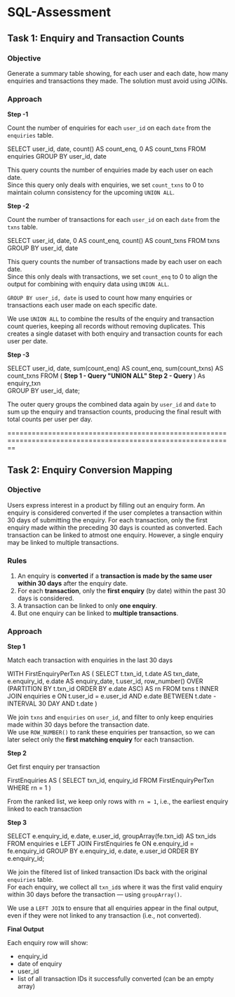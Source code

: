 # SQL-Assessment

## Task 1: Enquiry and Transaction Counts

### Objective

Generate a summary table showing, for each user and each date, how many enquiries and transactions they made. The solution must avoid using JOINs.

### Approach

**Step -1** 

Count the number of enquiries for each `user_id` on each `date` from the `enquiries` table.

SELECT
        user_id,
        date,
        count() AS count_enq,
        0 AS count_txns
FROM enquiries
GROUP BY user_id, date

This query counts the number of enquiries made by each user on each date.  
Since this query only deals with enquiries, we set `count_txns` to 0 to maintain column consistency for the upcoming `UNION ALL`.

**Step -2**  

Count the number of transactions for each `user_id` on each `date` from the `txns` table.

SELECT
        user_id,
        date,
        0 AS count_enq,
        count() AS count_txns
FROM txns
GROUP BY user_id, date

This query counts the number of transactions made by each user on each date.  
Since this only deals with transactions, we set `count_enq` to 0 to align the output for combining with enquiry data using `UNION ALL`.

`GROUP BY user_id, date` is used to count how many enquiries or transactions each user made on each specific date.

We use `UNION ALL` to combine the results of the enquiry and transaction count queries, keeping all records without removing duplicates.
This creates a single dataset with both enquiry and transaction counts for each user per date.

**Step -3** 

SELECT
    user_id,
    date,
    sum(count_enq) AS count_enq,
    sum(count_txns) AS count_txns
FROM (
         **Step 1 - Query
         "UNION ALL"
         Step 2 - Query**
    ) As enquiry_txn  
GROUP BY user_id, date;

The outer query groups the combined data again by `user_id` and `date` to sum up the enquiry and transaction counts, producing the final result with total counts per user per day.

==============================================================================================================


## Task 2: Enquiry Conversion Mapping

### Objective

Users express interest in a product by filling out an enquiry form.
An enquiry is considered converted if the user completes a transaction within 30 days of submitting the enquiry.
For each transaction, only the first enquiry made within the preceding 30 days is counted as converted.
Each transaction can be linked to atmost one enquiry.
However, a single enquiry may be linked to multiple transactions.

### Rules

1. An enquiry is **converted** if a **transaction is made by the same user within 30 days** after the enquiry date.
2. For each **transaction**, only the **first enquiry** (by date) within the past 30 days is considered.
3. A transaction can be linked to only **one enquiry**.
4. But one enquiry can be linked to **multiple transactions**.

### Approach

**Step 1**

Match each transaction with enquiries in the last 30 days

WITH FirstEnquiryPerTxn AS (
    SELECT
        t.txn_id,
        t.date AS txn_date,
        e.enquiry_id,
        e.date AS enquiry_date,
        t.user_id,
        row_number() OVER (PARTITION BY t.txn_id ORDER BY e.date ASC) AS rn
    FROM txns t
    INNER JOIN enquiries e
        ON t.user_id = e.user_id
        AND e.date BETWEEN t.date - INTERVAL 30 DAY AND t.date
)

We join `txns` and `enquiries` on `user_id`, and filter to only keep enquiries made within 30 days before the transaction date.  
We use `ROW_NUMBER()` to rank these enquiries per transaction, so we can later select only the **first matching enquiry** for each transaction.

**Step 2**  

Get first enquiry per transaction

FirstEnquiries AS (
    SELECT txn_id, enquiry_id
    FROM FirstEnquiryPerTxn
    WHERE rn = 1 )
    
From the ranked list, we keep only rows with `rn = 1`, i.e., the earliest enquiry linked to each transaction

**Step 3**

SELECT
    e.enquiry_id,
    e.date,
    e.user_id,
    groupArray(fe.txn_id) AS txn_ids
FROM enquiries e
LEFT JOIN FirstEnquiries fe ON e.enquiry_id = fe.enquiry_id
GROUP BY e.enquiry_id, e.date, e.user_id
ORDER BY e.enquiry_id;


We join the filtered list of linked transaction IDs back with the original `enquiries` table.  
For each enquiry, we collect all `txn_id`s where it was the first valid enquiry within 30 days before the transaction — using `groupArray()`.

We use a `LEFT JOIN` to ensure that all enquiries appear in the final output, even if they were not linked to any transaction (i.e., not converted).


**Final Output**

Each enquiry row will show:
- enquiry_id  
- date of enquiry  
- user_id  
- list of all transaction IDs it successfully converted (can be an empty array)
